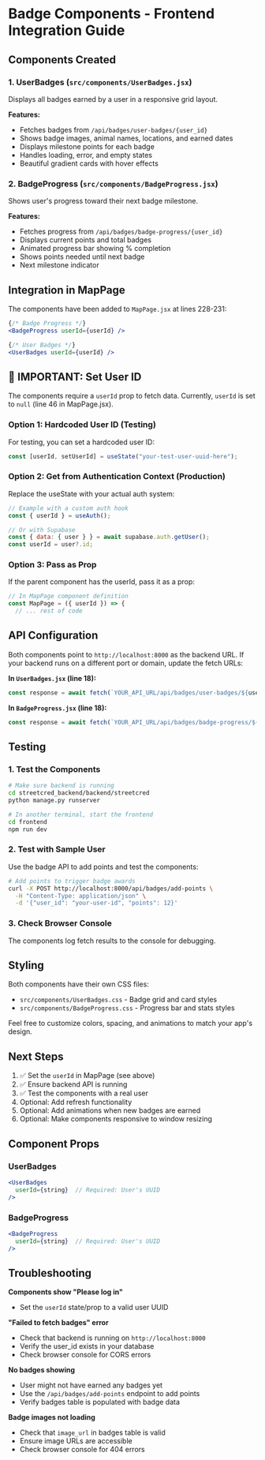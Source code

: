 # Badge Components - Frontend Integration Guide

## Components Created

### 1. **UserBadges** (`src/components/UserBadges.jsx`)
Displays all badges earned by a user in a responsive grid layout.

**Features:**
- Fetches badges from `/api/badges/user-badges/{user_id}`
- Shows badge images, animal names, locations, and earned dates
- Displays milestone points for each badge
- Handles loading, error, and empty states
- Beautiful gradient cards with hover effects

### 2. **BadgeProgress** (`src/components/BadgeProgress.jsx`)
Shows user's progress toward their next badge milestone.

**Features:**
- Fetches progress from `/api/badges/badge-progress/{user_id}`
- Displays current points and total badges
- Animated progress bar showing % completion
- Shows points needed until next badge
- Next milestone indicator

## Integration in MapPage

The components have been added to `MapPage.jsx` at lines 228-231:

```jsx
{/* Badge Progress */}
<BadgeProgress userId={userId} />

{/* User Badges */}
<UserBadges userId={userId} />
```

## 🔴 **IMPORTANT: Set User ID**

The components require a `userId` prop to fetch data. Currently, `userId` is set to `null` (line 46 in MapPage.jsx).

### Option 1: Hardcoded User ID (Testing)
For testing, you can set a hardcoded user ID:

```jsx
const [userId, setUserId] = useState("your-test-user-uuid-here");
```

### Option 2: Get from Authentication Context (Production)
Replace the useState with your actual auth system:

```jsx
// Example with a custom auth hook
const { userId } = useAuth();

// Or with Supabase
const { data: { user } } = await supabase.auth.getUser();
const userId = user?.id;
```

### Option 3: Pass as Prop
If the parent component has the userId, pass it as a prop:

```jsx
// In MapPage component definition
const MapPage = ({ userId }) => {
  // ... rest of code
```

## API Configuration

Both components point to `http://localhost:8000` as the backend URL. If your backend runs on a different port or domain, update the fetch URLs:

**In `UserBadges.jsx` (line 18):**
```jsx
const response = await fetch(`YOUR_API_URL/api/badges/user-badges/${userId}`);
```

**In `BadgeProgress.jsx` (line 18):**
```jsx
const response = await fetch(`YOUR_API_URL/api/badges/badge-progress/${userId}`);
```

## Testing

### 1. Test the Components
```bash
# Make sure backend is running
cd streetcred_backend/backend/streetcred
python manage.py runserver

# In another terminal, start the frontend
cd frontend
npm run dev
```

### 2. Test with Sample User
Use the badge API to add points and test the components:

```bash
# Add points to trigger badge awards
curl -X POST http://localhost:8000/api/badges/add-points \
  -H "Content-Type: application/json" \
  -d '{"user_id": "your-user-id", "points": 12}'
```

### 3. Check Browser Console
The components log fetch results to the console for debugging.

## Styling

Both components have their own CSS files:
- `src/components/UserBadges.css` - Badge grid and card styles
- `src/components/BadgeProgress.css` - Progress bar and stats styles

Feel free to customize colors, spacing, and animations to match your app's design.

## Next Steps

1. ✅ Set the `userId` in MapPage (see above)
2. ✅ Ensure backend API is running
3. ✅ Test the components with a real user
4. Optional: Add refresh functionality
5. Optional: Add animations when new badges are earned
6. Optional: Make components responsive to window resizing

## Component Props

### UserBadges
```jsx
<UserBadges
  userId={string}  // Required: User's UUID
/>
```

### BadgeProgress
```jsx
<BadgeProgress
  userId={string}  // Required: User's UUID
/>
```

## Troubleshooting

**Components show "Please log in"**
- Set the `userId` state/prop to a valid user UUID

**"Failed to fetch badges" error**
- Check that backend is running on `http://localhost:8000`
- Verify the user_id exists in your database
- Check browser console for CORS errors

**No badges showing**
- User might not have earned any badges yet
- Use the `/api/badges/add-points` endpoint to add points
- Verify badges table is populated with badge data

**Badge images not loading**
- Check that `image_url` in badges table is valid
- Ensure image URLs are accessible
- Check browser console for 404 errors
